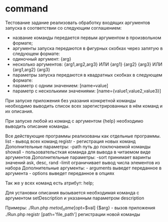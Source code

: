 # command
Тестование задание
реализовать обработку входящих аргументов запуска в соответствии со
следующим соглашением:
- название команды передается первым аргументом в произвольном формате;
- аргументы запуска передаются в фигурных скобках через запятую в следующем
формате:
- одиночный аргумент: {arg}
- несколько аргументов: {arg1,arg2,arg3} ИЛИ {arg1} {arg2} {arg3}
ИЛИ {arg1,arg2} {arg3}
- параметры запуска передаются в квадратных скобках в следующем формате:
- параметр с одним значением: [name=value]
- параметр с несколькими значениями: [name={value1,value2,value3}]

При запуске приложения без указания конкретной команды необходимо выводить список всех зарегистрированных в нём команд и их описания.

При запуске любой из команд с аргументом {help} необходимо выводить описание
команды.



Все действующие программы реализованы как отдельные программы.
list - вывод всех команд
registr - регистрация новых команд
            Дополнительные параметры:
                -path путь до поключаемой команды
showall - пользовательсткая команда для вывода в читаемом виде аргументов
            Дополнительные параметры:
                -sort принимает варинты значений ask, desc, rand
                -limit ограничивает вывод числа элементов из набора
            Дополнительные аргументы:
                - arguments выведет переданное в аргумента
                - options  выведет переданное в опциях
				
Так же у всех команд есть атрибут: help;

Для установки описания вызывается необходимая команда с аргументом setDescription и указанным параметром description 		 		

Примеры:
./Run.php $metod_name [$opt=$val] {$arg}  - вызов приложения 
./Run.php registr [path='file_path']  регистрации новой команды 

